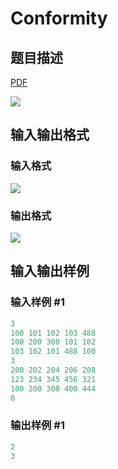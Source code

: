 # Conformity

## 题目描述

[problemUrl]: https://uva.onlinejudge.org/index.php?option=com_onlinejudge&Itemid=8&category=24&page=show_problem&problem=2261

[PDF](https://uva.onlinejudge.org/external/112/p11286.pdf)

![](https://cdn.luogu.com.cn/upload/vjudge_pic/UVA11286/f909a5103768db43329532084b015ffdc70b7a2c.png)

## 输入输出格式

### 输入格式

![](https://cdn.luogu.com.cn/upload/vjudge_pic/UVA11286/6460c5a6090123ce5c38832080237990eeba28a0.png)

### 输出格式

![](https://cdn.luogu.com.cn/upload/vjudge_pic/UVA11286/f517ee6c0348dd3c3283a09d1eb90e45cb8e36bb.png)

## 输入输出样例

### 输入样例 #1

```cpp
3
100 101 102 103 488
100 200 300 101 102
103 102 101 488 100
3
200 202 204 206 208
123 234 345 456 321
100 200 300 400 444
0
```


### 输出样例 #1

```cpp
2
3
```


